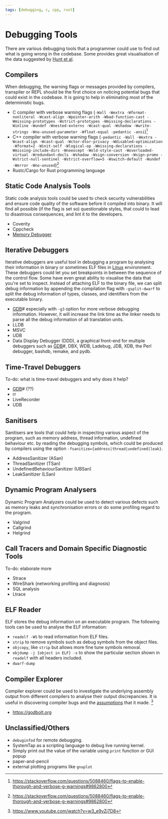 ```yaml
---
tags: [debugging, c, cpp, rust]
---
```


# Debugging Tools

There are various debugging tools that a programmer could use to find out what
is going wrong in the codebase. Some provides great visualisation of the data
suggested by [Hunt et al](lit/@Hunt1999.md).

## Compilers

When debugging, the warning flags or messages provided by compilers, transpiler
or REPL should be the first choice on noticing potential bugs that could exist
in the codebase. It is going to help in eliminating most of the deterministic
bugs.

- C compiler with verbose warning flags (`-Wall -Wextra -Wformat-nonliteral
  -Wcast-align -Wpointer-arith -Wbad-function-cast -Wmissing-prototypes
  -Wstrict-prototypes -Wmissing-declarations -Winline -Wundef -Wnested-externs
  -Wcast-qual -Wshadow -Wwrite-strings -Wno-unused-parameter -Wfloat-equal
  -pedantic -ansi`)[^1]
- C++ compiler with verbose warning flags (`-pedantic -Wall -Wextra -Wcast-align
  -Wcast-qual -Wctor-dtor-privacy -Wdisabled-optimization -Wformat=2 -Winit-self
  -Wlogical-op -Wmissing-declarations -Wmissing-include-dirs -Wnoexcept
  -Wold-style-cast -Woverloaded-virtual -Wredundant-decls -Wshadow
  -Wsign-conversion -Wsign-promo -Wstrict-null-sentinel -Wstrict-overflow=5
  -Wswitch-default -Wundef -Werror -Wno-unused`)[^1]
- Rustc/Cargo for Rust programming language

## Static Code Analysis Tools

Static code analysis tools could be used to check security vulnerabilities and
ensure code quality of the software before it compiled into binary. It will find
all possible (if the flag is set so) questionable styles, that could to lead to
disastrous consequences, and lint it to the developers.

- Coverity
- Cppcheck
- [Memory Debugger](202302121756.md)

## Iterative Debuggers

Iterative debuggers are useful tool in debugging a program by analysing their
information in binary or sometimes ELF files in [Linux](202204081225.md)
environment. These debuggers could let you set breakpoints in between the
sequence of the control flow. Some have even great ability to visualise the data
that you're set to inspect. Instead of attaching ELF to the binary file, we can
split debug information by appending the compilation flag with `-gsplit-dwarf`
to split the debug information of types, classes, and identifiers from the
executable binary.

- [GDB](202203071127.md)# especially with `-g3` option for more verbose
  debugging information. However, it will increase the link time as the linker
  needs to parse all the debug information of all translation units.
- LLDB
- MSVC
- UDB
- Data Display Debugger (DDD), a graphical front-end for multiple debuggers such
  as [GDB](202203071127.md)#, DBX, WDB, Ladebug, JDB, XDB, the Perl
  debugger, bashdb, remake, and pydb.

## Time-Travel Debuggers

To-do: what is time-travel debuggers and why does it help?

- [GDB](202203071127.md)# (??)
- rr
- LiveRecorder
- UDB

## Sanitisers

Sanitisers are tools that could help in inspecting various aspect of the
program, such as memory address, thread information, undefined behaviour etc. by
reading the debugging symbols, which could be produced by compilers using the
option `-fsanitize={address|thread|undefined|leak}`.

- AddressSanitizer (ASan)
- ThreadSanitizer (TSan)
- UndefinedBehaviourSanitizer (UBSan)
- LeakSanitizer (LSan)

## Dynamic Program Analysers

Dynamic Program Analyzers could be used to detect various defects such as memory
leaks and synchronisation errors or do some profiling regard to the program.

- Valgrind
- Callgrind
- Helgrind

## Call Tracers and Domain Specific Diagnostic Tools

To-do: elaborate more

- Strace
- WireShark (networking profiling and diagnosis)
- SQL analysis
- Ltrace

## ELF Reader

ELF stores the debug information on an executable program. The following tools
can be used to analyse the ELF information:

- `readelf -WS` to read information from ELF files.
- `strip` to remove symbols such as debug symbols from the object files.
- `objcopy`, like `strip` but allows more fine tune symbols removal.
- `objdump -j {object in ELF} -s` to show the particular section shown in
  `readelf` with all headers included.
- `dwarf-dump`

## Compiler Explorer

Compiler explorer could be used to investigate the underlying assembly output
from different compilers to analyse their output discrepancies. It is useful in
discovering compiler bugs and the [assumptions](202302121739.md) that it made.
[^Hald2022]

- https://godbolt.org

## Unclassified/Others

- `debuginfod` for remote debugging.
- SystemTap as a scripting language to debug live running kernel.
- Simply print out the value of the variable using `print` function or GUI popup
- paper-and-pencil
- external plotting programs like `gnuplot`

[^1]: https://stackoverflow.com/questions/5088460/flags-to-enable-thorough-and-verbose-g-warnings#9862800
[^Hald2022]: https://www.youtube.com/watch?v=w3_e9vZj7D8
